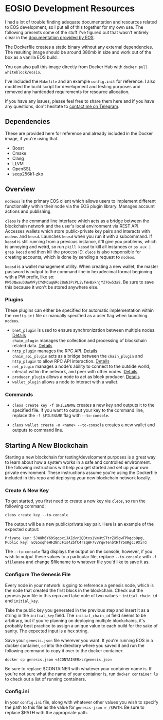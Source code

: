 # EOSIO Development Resources

I had a lot of trouble finding adequate documentation and resources related to EOS development, so I put all of this together for my own use. The following presents some of the stuff I've figured out that wasn't entirely clear in the [documentation provided by EOS](https://developers.eos.io/).

The Dockerfile creates a static binary without any external dependencies. The resulting image should be around 380mb in size and work out of the box as a vanilla EOS build.

You can also pull this image directly from Docker Hub with `docker pull whiteblock/eosio`.

I've included the `Makefile` and an example `config.init` for reference. I also modified the build script for development and testing purposes and removed any hardcoded requirements for resource allocation.

If you have any issues, please feel free to share them here and if you have any questions, don't hesitate to [contact me on Telegram](https://t.me/zcole). 

## Dependencies

These are provided here for reference and already included in the Docker image, if you're using that. 

- Boost
- Cmake
- Clang
- LLVM
- OpenSSL
- secp256k1-zkp

## Overview

`nodesos` is the primary EOS client which allows users to implement different functionality within their node via the EOS plugin library. Manages account actions and publishing.   

`cleos` is the command line interface which acts as a bridge between the blockchain network and the user's local environment via REST API. Accesses wallets which store public-private key pairs and interacts with `nodeos` and `keosd`. Launches `keosd` when you run it with a subcommand. If `keosd` is still running from a previous instance, it'll give you problems, which is annoying and weird, so run `pkill keosd` to kill all instances or `ps aux | grep keosd` and then kill the process ID. `cleos` is also responsible for creating accounts, which is done by sending a request to `nodeos`. 
 
`keosd` is a wallet management utility. When creating a new wallet, the master password is output to the command line in hexadecimal format beginning with a PW prefix, like so: `PW5JQwauDUuAWFyCYdMCuqGRc28oN3PcPLivfWvBxkhjYZ7Gw53a8`. Be sure to save this because it won't be stored anywhere else.     

### Plugins

These plugins can either be specified for automatic implementation within the `config.ini` file or manually specified as a user flag when launching `nodeos`. 

- `bnet_plugin` is used to ensure synchronization between multiple nodes. [Details](https://developers.eos.io/eosio-nodeos/docs/bnet_plugin)  
`chain_plugin` manages the collection and processing of blockchain related data. [Details](https://developers.eos.io/eosio-nodeos/docs/chain_plugin)  
- `http_plugin` manages the RPC API. [Details](https://developers.eos.io/eosio-nodeos/docs/http_plugin)  
`chain_api_plugin` acts as a bridge between the `chain_plugin` and `http_plugin` to allow RPC API interaction. [Details](https://developers.eos.io/eosio-nodeos/docs/chain_api_plugin)  
- `net_plugin` manages a node's ability to connect to the outside world, interact within the network, and peer with other nodes. [Details](https://developers.eos.io/eosio-nodeos/docs/net_plugin)  
- `producer_plugin` allows a node to act as block producer. [Details](https://developers.eos.io/eosio-nodeos/docs/producer_plugin)
- `wallet_plugin` allows a node to interact with a wallet.  

### Commands 

- `cleos create key -f $FILENAME` creates a new key and outputs it to the specified file. If you want to output your key to the command line, replace the `-f $FILENAME` flag with `--to-console`.  

- `cleos wallet create -n <name> --to-console` creates a new wallet and outputs to command line. 

## Starting A New Blockchain

Starting a new blockchain for testing/development purposes is a great way to learn about how a system works in a safe and controlled environment.  
The following instructions will help you get started and set up your own private environment. These instructions assume you're using the Dockerfile included in this repo and deploying your new blockchain network locally. 

### Create A New Key

To get started, you first need to create a new key via `cleos`, so run the following command:

`cleos create key --to-console`

The output will be a new public/private key pair. Here is an example of the expected output:

`Private key: 5JW8h6Y69SgqpxiJAZdvr2QDtxs1VmHtSTtrZX5qwFPkgcb8pgL`  
`Public key: EOS5sqheHF2NnJF1s4ZbfC4rsqWF7vVrqwTenbtHfY5mRgcJ9Xird`

 The `--to-console` flag displays the output on the console, however, if you wish to output these values to a particular file, replace `--to-console` with `-f $filename` and change $filename to whatever file you'd like to save it as. 

### Configure The Genesis File

Every node in your network is going to reference a genesis node, which is the node that created the first block in the blockchain. Check out the genesis.json file in this repo and take note of two values - `initial_chain_id` and `initial_key`. 

Take the public key you generated in the previous step and insert it as a string in the `initial_key` field. The `initial_chain_id` field seems to be arbitrary, but if you're planning on deploying multiple blockchains, it's probably best practice to assign a unique value to each build for the sake of sanity. The expected input is a hex string. 

Save your `genesis.json` file wherever you want. If you're running EOS in a docker container, `cd` into the directory where you saved it and run the following command to copy it over to the docker container:

`docker cp genesis.json <$CONTAINER>:/genesis.json`

Be sure to replace $CONTAINER with whatever your container name is. If you're not sure what the name of your container is, run `docker container ls` to check out a list of running containers. 

### Config.ini

In your `config.ini` file, along with whatever other values you wish to specify the path to this file as the value for `genesis-json = /$PATH`. Be sure to replace $PATH with the appropriate path. 








